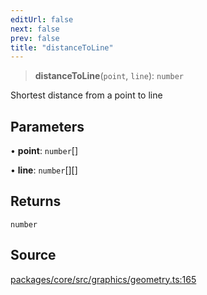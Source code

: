 ```yaml
---
editUrl: false
next: false
prev: false
title: "distanceToLine"
---
```


> **distanceToLine**(`point`, `line`): `number`

Shortest distance from a point to line

## Parameters

• **point**: `number`[]

• **line**: `number`[][]

## Returns

`number`

## Source

[packages/core/src/graphics/geometry.ts:165](https://github.com/dgmjs/dgmjs/blob/main/packages/core/src/graphics/geometry.ts#L165)

